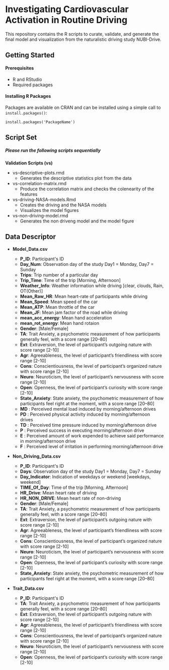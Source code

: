 # **Investigating Cardiovascular Activation in Routine Driving**
This repository contains the R scripts to curate, validate, and generate the final model and visualization from the naturalistic driving study NUBI-Drive.

## Getting Started

#### Prerequisites
- R and RStudio
- Required packages

#### Installing R Packages
Packages are available on CRAN and can be installed using a simple call to `install.packages()`:

    install.packages('PackageName')
	
	
## Script Set
##### Please run the following scripts sequentially

**Validation Scripts (vs)**
 - vs-descriptive-plots.rmd
 	- Generates the descriptive statistics plot from the data
 - vs-correlation-matrix.rmd
 	- Produce the correlation matrix and checks the colenearity of the features
 - vs-driving-NASA-models.Rmd
  	- Creates the driving and the NASA models
  	- Visualizes the model figures
- vs-non-driving-model.rmd
    - Generates the non driveng model and the model figure

## Data Descriptor
- **Model_Data.csv**
	- **P_ID**: Participant's ID
	- **Day_Num**: Observation day of the study Day1 = Monday, Day7 = Sunday
	- **Trips**: Trip number of a particular day
	- **Trip_Time**: Time of the trip [Morning, Afternoon]
	- **Weather_Info**: Weather information while driving [clear, clouds, Rain, OT(Other)]
	- **Mean_Raw_HR**: Mean heart-rate of participants while driving
	- **Mean_Speed**: Mean speed of the car
	- **Mean_ATP**: Mean throttle of the car
	- **Mean_JF**: Mean jam factor of the road while driving
	- **mean_acc_energy**: Mean hand acceleration
	- **mean_rot_energy**: Mean hand rotaion
	- **Gender**: [Male/Female]
	- **TA**: Trait Anxiety, a psychometric measurement of how participants generally feel, with a score range [20–80]
	- **Ext**: Extraversion, the level of participant’s outgoing nature with score range [2-10]
	- **Agr**: Agreeableness, the level of participant’s friendliness with score range [2-10]	
	- **Cons**: Conscientiousness, the level of participant’s organized nature with score range [2-10]
	- **Neuro**: Neuroticism, the level of participant’s nervousness with score range [2-10]	
	- **Open**: Openness, the level of participant’s curiosity with score range [2-10]
	- **State_Anxiety**: State anxiety, the psychometric measurement of how participants feel right at the moment, with a score range [20–80]
	- **MD** : Perceived mental load induced by morning/afternoon drives
	- **PD** : Perceived physical activity induced by morning/afternoon drives
	- **TD** : Perceived time pressure induced by morning/afternoon drive
	- **P** : Perceived success in executing morning/afternoon drive
	- **E** : Perceived amount of work expended to achieve said performance in morning/afternoon drive
	- **F** : Perceived level of irritation in performing morning/afternoon drive
	
- **Non_Driving_Data.csv**
	- **P_ID**: Participant's ID
	- **Days**: Observation day of the study Day1 = Monday, Day7 = Sunday
	- **Day_Indicator**: Indication of weekdays or weekend [weekdays, weekend]
	- **TIME_Of_Day**: Time of the trip [Morning, Afternoon]
	- **HR_Drive**: Mean heart rate of driving
	- **HR_NON_DRIVE**: Mean heart rate of non-driving
	- **Gender**: [Male/Female]
	- **TA**: Trait Anxiety, a psychometric measurement of how participants generally feel, with a score range [20–80]
	- **Ext**: Extraversion, the level of participant’s outgoing nature with score range [2-10]
	- **Agr**: Agreeableness, the level of participant’s friendliness with score range [2-10]	
	- **Cons**: Conscientiousness, the level of participant’s organized nature with score range [2-10]
	- **Neuro**: Neuroticism, the level of participant’s nervousness with score range [2-10]	
	- **Open**: Openness, the level of participant’s curiosity with score range [2-10]
	- **State_Anxiety**: State anxiety, the psychometric measurement of how participants feel right at the moment, with a score range [20–80]
	
- **Trait_Data.csv**
	- **P_ID**: Participant's ID
	- **TA**: Trait Anxiety, a psychometric measurement of how participants generally feel, with a score range [20–80]
	- **Ext**: Extraversion, the level of participant’s outgoing nature with score range [2-10]
	- **Agr**: Agreeableness, the level of participant’s friendliness with score range [2-10]	
	- **Cons**: Conscientiousness, the level of participant’s organized nature with score range [2-10]
	- **Neuro**: Neuroticism, the level of participant’s nervousness with score range [2-10]	
	- **Open**: Openness, the level of participant’s curiosity with score range [2-10]
